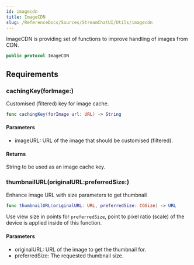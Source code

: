```yaml
---
id: imagecdn 
title: ImageCDN
slug: /ReferenceDocs/Sources/StreamChatUI/Utils/imagecdn
---
```


ImageCDN is providing set of functions to improve handling of images from CDN.

``` swift
public protocol ImageCDN 
```

## Requirements

### cachingKey(forImage:​)

Customised (filtered) key for image cache.

``` swift
func cachingKey(forImage url: URL) -> String
```

#### Parameters

  - imageURL: URL of the image that should be customised (filtered).

#### Returns

String to be used as an image cache key.

### thumbnailURL(originalURL:​preferredSize:​)

Enhance image URL with size parameters to get thumbnail

``` swift
func thumbnailURL(originalURL: URL, preferredSize: CGSize) -> URL
```

Use view size in points for `preferredSize`, point to pixel ratio (scale) of the device is applied inside of this function.

#### Parameters

  - originalURL: URL of the image to get the thumbnail for.
  - preferredSize: The requested thumbnail size.
